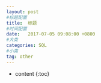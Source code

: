 ```yaml
---
layout: post
#标题配置
title:  标题
#时间配置
date:   2017-07-05 09:08:00 +0800
#大类
categories: SQL
#小类
tag: other
---
```


* content
{:toc}


